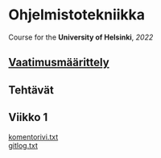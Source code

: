 # Ohjelmistotekniikka
Course for the **University of Helsinki**, *2022* 

## [Vaatimusmäärittely](https://github.com/msslotboom/ot-harjoitustyo/blob/master/dokumentaatio/vaatimusmaarittely.md)
## Tehtävät
## Viikko 1
[komentorivi.txt](https://github.com/msslotboom/ot-harjoitustyo/blob/master/laskarit/viikko1/komentorivi.txt)  
[gitlog.txt](https://github.com/msslotboom/ot-harjoitustyo/blob/master/laskarit/viikko1/gitlog.txt)

